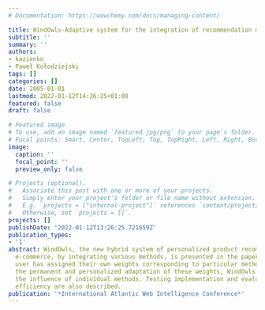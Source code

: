 ```yaml
---
# Documentation: https://wowchemy.com/docs/managing-content/

title: WindOwls-Adaptive system for the integration of recommendation methods in e-commerce
subtitle: ''
summary: ''
authors:
- kazienko
- Paweł Kołodziejski
tags: []
categories: []
date: 2005-01-01
lastmod: 2022-01-12T14:26:25+01:00
featured: false
draft: false

# Featured image
# To use, add an image named `featured.jpg/png` to your page's folder.
# Focal points: Smart, Center, TopLeft, Top, TopRight, Left, Right, BottomLeft, Bottom, BottomRight.
image:
  caption: ''
  focal_point: ''
  preview_only: false

# Projects (optional).
#   Associate this post with one or more of your projects.
#   Simply enter your project's folder or file name without extension.
#   E.g. `projects = ["internal-project"]` references `content/project/deep-learning/index.md`.
#   Otherwise, set `projects = []`.
projects: []
publishDate: '2022-01-12T13:26:25.721659Z'
publication_types:
- '1'
abstract: WindOwls, the new hybrid system of personalized product recommendation in
  e-commerce, by integrating various methods, is presented in the paper. Each e-commerce
  user has assigned their own weights corresponding to particular methods. Due to
  the permanent and personalized adaptation of these weights, WindOwls can adjust
  the influence of individual methods. Testing implementation and evaluation of recommendation
  efficiency are also described.
publication: '*International Atlantic Web Intelligence Conference*'
---
```

